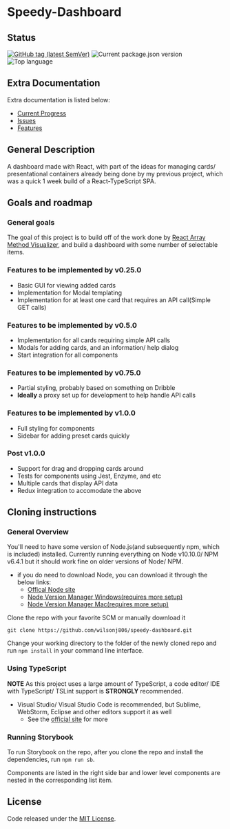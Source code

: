 # Speedy-Dashboard

## Status

[![GitHub tag (latest SemVer)](https://img.shields.io/github/tag/wilsonj806/speedy-dashboard.svg)](https://github.com/wilsonj806/speedy-dashboard)
![Current package.json version](https://img.shields.io/github/package-json/v/wilsonj806/speedy-dashboard.svg?label=current%20version)
![Top language](https://img.shields.io/github/languages/top/wilsonj806/speedy-dashboard.svg)

## Extra Documentation

Extra documentation is listed below:
- [Current Progress](doc/current-progress.md)
- [Issues](doc/ISSUES.md)
- [Features](doc/FEATURES.md)

## General Description

A dashboard made with React, with part of the ideas for managing cards/ presentational containers already being done by my previous project, which was a quick 1 week build of a React-TypeScript SPA.

## Goals and roadmap

### General goals

The goal of this project is to build off of the work done by [React Array Method Visualizer](https://github.com/wilsonj806/react-array-method-visualizer), and build a dashboard with some number of selectable items.

### Features to be implemented by v0.25.0

- Basic GUI for viewing added cards
- Implementation for Modal templating
- Implementation for at least one card that requires an API call(Simple GET calls)

### Features to be implemented by v0.5.0

- Implementation for all cards requiring simple API calls
- Modals for adding cards, and an information/ help dialog
- Start integration for all components

### Features to be implemented by v0.75.0

- Partial styling, probably based on something on Dribble
- **Ideally** a proxy set up for development to help handle API calls

### Features to be implemented by v1.0.0

- Full styling for components
- Sidebar for adding preset cards quickly

### Post v1.0.0

- Support for drag and dropping cards around
- Tests for components using Jest, Enzyme, and etc
- Multiple cards that display API data
- Redux integration to accomodate the above

## Cloning instructions

### General Overview

You'll need to have some version of Node.js(and subsequently npm, which is included) installed. Currently running everything on Node v10.10.0/ NPM v6.4.1 but it should work fine on older versions of Node/ NPM.
- if you do need to download Node, you can download it through the below links:
  - [Offical Node site](https://nodejs.org/en/download/)
  - [Node Version Manager Windows(requires more setup)](https://github.com/coreybutler/nvm-windows)
  - [Node Version Manager Mac(requires more setup)](https://github.com/creationix/nvm)


Clone the repo with your favorite SCM or manually download it
```
git clone https://github.com/wilsonj806/speedy-dashboard.git
```

Change your working directory to the folder of the newly cloned repo and run ```npm install``` in your command line interface.

### Using TypeScript

**NOTE** As this project uses a large amount of TypeScript, a code editor/ IDE with TypeScript/ TSLint support is **STRONGLY** recommended.
- Visual Studio/ Visual Studio Code is recommended, but Sublime, WebStorm, Eclipse and other editors support it as well
  - See the [official site](https://www.typescriptlang.org/index.html#download-links) for more

### Running Storybook

To run Storybook on the repo, after you clone the repo and install the dependencies, run ```npm run sb```.

Components are listed in the right side bar and lower level components are nested in the corresponding list item.

## License

Code released under the [MIT License](LICENSE).
